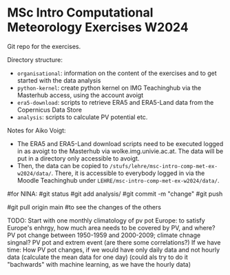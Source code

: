 # MSc Intro Computational Meteorology Exercises W2024

Git repo for the exercises.

Directory structure:
 
 * `organisational`: information on the content of the exercises and to get started with the data analysis
 * `python-kernel`: create python kernel on IMG Teachinghub via the Masterhub access, using the account avoigt
 * `era5-download`: scripts to retrieve ERA5 and ERA5-Land data from the Copernicus Data Store
 * `analysis`: scripts to calculate PV potential etc.

Notes for Aiko Voigt:

 * The ERA5 and ERA5-Land download scripts need to be executed logged in as avoigt to the Masterhub via wolke.img.univie.ac.at. The data will be put in a directory only accessible to avoigt.
 * Then, the data can be copied to `/stufs/lehre/msc-intro-comp-met-ex-w2024/data/`. There, it is accessible to everybody logged in via the Moodle Teachinghub under `LEHRE/msc-intro-comp-met-ex-w2024/data/`.

#for NINA:
#git status
#git add analysis/
#git commit -m "change"
#git push

#git pull origin main #to see the changes of the others

TODO: Start with one
monthly climatology of pv pot 
Europe: to satisfy Europe's enhrgy, how much area needs to be covered by PV, and where?
PV pot change between 1950-1959 and 2000-2009; climate chnage singnal? 
PV pot and extrem event (are there some correlations?)
If we have time: How PV pot changes, if we would have only daily data and not hourly data (calculate the mean data for one day) (could als try to do it "bachwards" with machine learning, as we have the hourly data)
